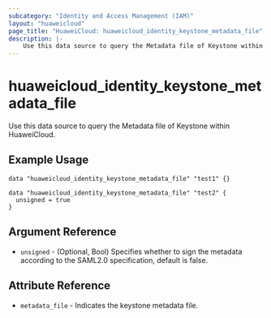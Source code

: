 ```yaml
---
subcategory: "Identity and Access Management (IAM)"
layout: "huaweicloud"
page_title: "HuaweiCloud: huaweicloud_identity_keystone_metadata_file"
description: |-
    Use this data source to query the Metadata file of Keystone within HuaweiCloud.
---
```


# huaweicloud_identity_keystone_metadata_file

Use this data source to query the Metadata file of Keystone within HuaweiCloud.

## Example Usage

```hcl
data "huaweicloud_identity_keystone_metadata_file" "test1" {}

data "huaweicloud_identity_keystone_metadata_file" "test2" {
  unsigned = true
}
```

## Argument Reference

* `unsigned` - (Optional, Bool) Specifies whether to sign the metadata according to the SAML2.0 specification, default
  is false.

## Attribute Reference

* `metadata_file` - Indicates the keystone metadata file.
